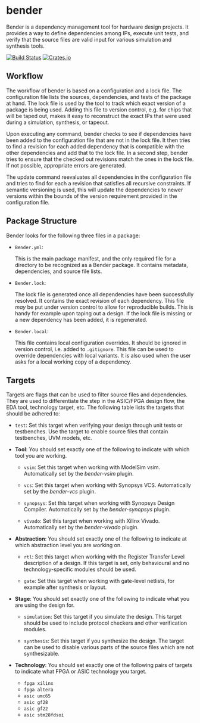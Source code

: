 # bender

Bender is a dependency management tool for hardware design projects. It provides a way to define dependencies among IPs, execute unit tests, and verify that the source files are valid input for various simulation and synthesis tools.

[![Build Status](https://travis-ci.org/fabianschuiki/bender.svg?branch=master)](https://travis-ci.org/fabianschuiki/bender)
[![Crates.io](https://img.shields.io/crates/v/bender.svg)](https://crates.io/crates/bender)

## Workflow

The workflow of bender is based on a configuration and a lock file. The configuration file lists the sources, dependencies, and tests of the package at hand. The lock file is used by the tool to track which exact version of a package is being used. Adding this file to version control, e.g. for chips that will be taped out, makes it easy to reconstruct the exact IPs that were used during a simulation, synthesis, or tapeout.

Upon executing any command, bender checks to see if dependencies have been added to the configuration file that are not in the lock file. It then tries to find a revision for each added dependency that is compatible with the other dependencies and add that to the lock file. In a second step, bender tries to ensure that the checked out revisions match the ones in the lock file. If not possible, appropriate errors are generated.

The update command reevaluates all dependencies in the configuration file and tries to find for each a revision that satisfies all recursive constraints. If semantic versioning is used, this will update the dependencies to newer versions within the bounds of the version requirement provided in the configuration file.


## Package Structure

Bender looks for the following three files in a package:

- `Bender.yml`:

  This is the main package manifest, and the only required file for a directory to be recognized as a Bender package. It contains metadata, dependencies, and source file lists.

- `Bender.lock`:

  The lock file is generated once all dependencies have been successfully resolved. It contains the exact revision of each dependency. This file *may* be put under version control to allow for reproducible builds. This is handy for example upon taping out a design. If the lock file is missing or a new dependency has been added, it is regenerated.

- `Bender.local`:

  This file contains local configuration overrides. It should be ignored in version control, i.e. added to `.gitignore`. This file can be used to override dependencies with local variants. It is also used when the user asks for a local working copy of a dependency.


## Targets

Targets are flags that can be used to filter source files and dependencies. They are used to differentiate the step in the ASIC/FPGA design flow, the EDA tool, technology target, etc. The following table lists the targets that should be adhered to:

- `test`: Set this target when verifying your design through unit tests or testbenches. Use the target to enable source files that contain testbenches, UVM models, etc.

- **Tool**: You should set exactly one of the following to indicate with which tool you are working.

  - `vsim`: Set this target when working with ModelSim vsim. Automatically set by the *bender-vsim* plugin.

  - `vcs`: Set this target when working with Synopsys VCS. Automatically set by the *bender-vcs* plugin.

  - `synopsys`: Set this target when working with Synopsys Design Compiler. Automatically set by the *bender-synopsys* plugin.

  - `vivado`: Set this target when working with Xilinx Vivado. Automatically set by the *bender-vivado* plugin.

- **Abstraction**: You should set exactly one of the following to indicate at which abstraction level you are working on.

  - `rtl`: Set this target when working with the Register Transfer Level description of a design. If this target is set, only behavioural and no technology-specific modules should be used.

  - `gate`: Set this target when working with gate-level netlists, for example after synthesis or layout.

- **Stage**: You should set exactly one of the following to indicate what you are using the design for.

  - `simulation`: Set this target if you simulate the design. This target should be used to include protocol checkers and other verification modules.

  - `synthesis`: Set this target if you synthesize the design. The target can be used to disable various parts of the source files which are not synthesizable.

- **Technology**: You should set exactly one of the following pairs of targets to indicate what FPGA or ASIC technology you target.

  - `fpga xilinx`
  - `fpga altera`
  - `asic umc65`
  - `asic gf28`
  - `asic gf22`
  - `asic stm28fdsoi`
